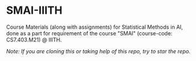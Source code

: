 # SMAI-IIITH
Course Materials (along with assignments) for Statistical Methods in AI, done as a part for requirement of the course "SMAI" (course-code: CS7.403.M21) @ IIITH.

*Note: If you are cloning this or taking help of this repo, try to star the repo.*
